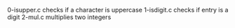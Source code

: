 0-isupper.c checks if a character is uppercase
1-isdigit.c checks if entry is a digit
2-mul.c multiplies two integers
